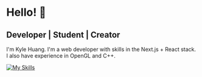 # Hello! 👋
## Developer | Student | Creator 
I'm Kyle Huang. I'm a web developer with skills in the Next.js + React stack. I also have experience in OpenGL and C++.

[![My Skills](https://skillicons.dev/icons?i=js,html,css,react,supabase,neovim,ps,ai,vercel,figma,blender,bash,cmake,cpp)](https://skillicons.dev)
